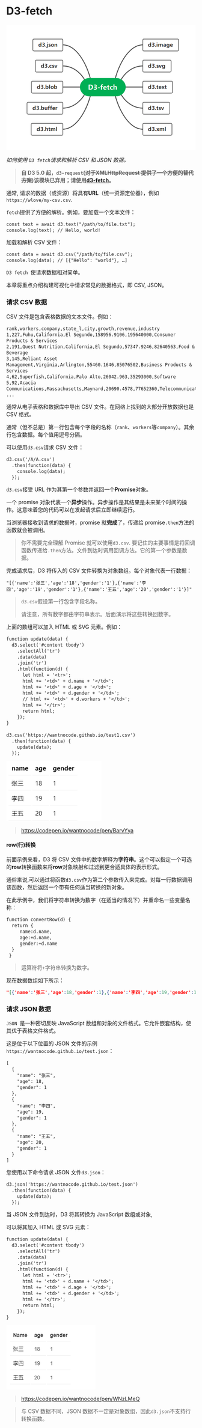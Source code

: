 # D3-fetch

![image-20220823161448568](./image/image-20220823161448568.png)

*如何使用 `D3 fetch`请求和解析 CSV 和 JSON 数据。*

> **自 D3 5.0 起，`d3-request`(~~对于XMLHttpRequest 提供了一个方便的替代方案~~)该模块已弃用；请使用[d3-fetch](https://github.com/d3/d3-fetch)。**

通常, 请求的数据（或资源）将具有**URL**（统一资源定位器），例如`https://wlove/my-csv.csv`.



`fetch`提供了方便的解析。例如，要加载一个文本文件：

```
const text = await d3.text("/path/to/file.txt");
console.log(text); // Hello, world!
```

加载和解析 CSV 文件：

```
const data = await d3.csv("/path/to/file.csv");
console.log(data); // [{"Hello": "world"}, …]
```



`D3 fetch `使请求数据相对简单。

本章将重点介绍构建可视化中请求常见的数据格式，即 CSV,  JSON。

### 请求 CSV 数据

CSV 文件是包含表格数据的文本文件。例如：

```
rank,workers,company,state_l,city,growth,revenue,industry
1,227,Fuhu,California,El Segundo,158956.9106,195640000,Consumer Products & Services
2,191,Quest Nutrition,California,El Segundo,57347.9246,82640563,Food & Beverage
3,145,Reliant Asset Management,Virginia,Arlington,55460.1646,85076502,Business Products & Services
4,62,Superfish,California,Palo Alto,26042.963,35293000,Software
5,92,Acacia Communications,Massachusetts,Maynard,20690.4578,77652360,Telecommunications
...
```

通常从电子表格和数据库中导出 CSV 文件。在网络上找到的大部分开放数据也是 CSV 格式。

通常（但不总是）第一行包含每个字段的名称（`rank`、`workers`等`company`）。其余行包含数据。每个值用逗号分隔。

可以使用`d3.csv`请求 CSV 文件：

```
d3.csv('/A/A.csv')
  .then(function(data) {
    console.log(data);
  });
```

`d3.csv`接受 URL 作为其第一个参数并返回一个**Promise**对象。

一个 promise 对象代表一个**异步**操作。异步操作是其结果是未来某个时间的操作。这意味着您的代码可以在发起请求后立即继续运行。

当浏览器接收到请求的数据时，promise 就**完成**了，传递给 promise`.then`方法的函数就会被调用。

> 你不需要完全理解 Promise 就可以使用`d3.csv`. 要记住的主要事情是将回调函数传递给`.then`方法。文件到达时调用回调方法。它的第一个参数是数据。

完成请求后，D3 将传入的 CSV 文件转换为对象数组。每个对象代表一行数据：

```
"[{'name':'张三','age':'18','gender':'1'},{'name':'李四','age':'19','gender':'1'},{'name':'王五','age':'20','gender':'1'}]"
```

> `d3.csv`假设第一行包含字段名称。
>
> 请注意，所有数字都由字符串表示。后面演示将这些转换回数字。

上面的数组可以加入 HTML 或 SVG 元素。例如：

```
function update(data) {
  d3.select('#content tbody')
    .selectAll('tr')
    .data(data)
    .join('tr')
    .html(function(d) {
      let html = '<tr>';
      html += '<td>' + d.name + '</td>';
      html += '<td>' + d.age + '</td>';
      html += '<td>' + d.gender + '</td>';
      // html += '<td>' + d.workers + '</td>';
      html += '</tr>';
      return html;
    });
}

d3.csv('https://wantnocode.github.io/test1.csv')
  .then(function(data) {
    update(data);
  });
```

![image-20220822162328873](./image/image-20220822162328873.png)

> https://codepen.io/wantnocode/pen/BarvYya

#### row(行)转换

前面示例来看，D3 将 CSV 文件中的数字解释为**字符串**。这个可以指定一个可选的**row**转换函数来将**row**对象映射和过滤到更合适具体的表示形式。

通俗来说,可以通过将函数`d3.csv`作为第二个参数传入来完成。对每一行数据调用该函数，然后返回一个带有任何适当转换的新对象。

在此示例中，我们将字符串转换为数字（在适当的情况下）并重命名一些变量名称：

```
function convertRow(d) {
  return {
     name:d.name,
     age:+d.name,
     gender:+d.name
  }
 } 
```

> 运算符将`+`字符串转换为数字。

现在数据数组如下所示：

```json
"[{'name':'张三','age':18,'gender':1},{'name':'李四','age':19,'gender':1},{'name':'王五','age':20,'gender':1}]"
```



### 请求 JSON 数据

`JSON `是一种密切反映 JavaScript 数组和对象的文件格式。它允许嵌套结构，使其优于表格文件格式。

这是位于以下位置的 JSON 文件的示例`https://wantnocode.github.io/test.json`：

```
[
  {
    "name": "张三",
    "age": 18,
    "gender": 1
  },
  {
    "name": "李四",
    "age": 19,
    "gender": 1
  },
  {
    "name": "王五",
    "age": 20,
    "gender": 1
  }
]
```

您使用以下命令请求 JSON 文件`d3.json`：

```
d3.json('https://wantnocode.github.io/test.json')
  .then(function(data) {
    update(data);
  });
```

当 JSON 文件到达时，D3 将其转换为 JavaScript 数组或对象,

可以将其加入 HTML 或 SVG 元素：

```
function update(data) {
  d3.select('#content tbody')
    .selectAll('tr')
    .data(data)
    .join('tr')
    .html(function(d) {
      let html = '<tr>';
      html += '<td>' + d.name + '</td>';
      html += '<td>' + d.age + '</td>';
      html += '<td>' + d.gender + '</td>';
      html += '</tr>';
      return html;
    });
}
```

![image-20220818165029581](./image/image-20220818165029581.png)

>  https://codepen.io/wantnocode/pen/WNzLMeQ

> 与 CSV 数据不同，JSON 数据不一定是对象数组，因此`d3.json`不支持行转换函数。

